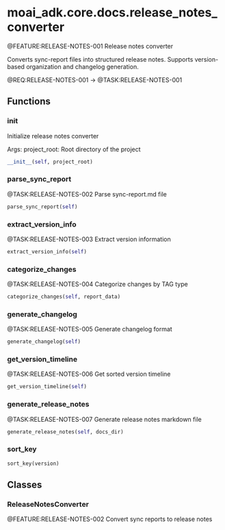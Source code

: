 # moai_adk.core.docs.release_notes_converter

@FEATURE:RELEASE-NOTES-001 Release notes converter

Converts sync-report files into structured release notes.
Supports version-based organization and changelog generation.

@REQ:RELEASE-NOTES-001 → @TASK:RELEASE-NOTES-001

## Functions

### __init__

Initialize release notes converter

Args:
    project_root: Root directory of the project

```python
__init__(self, project_root)
```

### parse_sync_report

@TASK:RELEASE-NOTES-002 Parse sync-report.md file

```python
parse_sync_report(self)
```

### extract_version_info

@TASK:RELEASE-NOTES-003 Extract version information

```python
extract_version_info(self)
```

### categorize_changes

@TASK:RELEASE-NOTES-004 Categorize changes by TAG type

```python
categorize_changes(self, report_data)
```

### generate_changelog

@TASK:RELEASE-NOTES-005 Generate changelog format

```python
generate_changelog(self)
```

### get_version_timeline

@TASK:RELEASE-NOTES-006 Get sorted version timeline

```python
get_version_timeline(self)
```

### generate_release_notes

@TASK:RELEASE-NOTES-007 Generate release notes markdown file

```python
generate_release_notes(self, docs_dir)
```

### sort_key

```python
sort_key(version)
```

## Classes

### ReleaseNotesConverter

@FEATURE:RELEASE-NOTES-002 Convert sync reports to release notes
